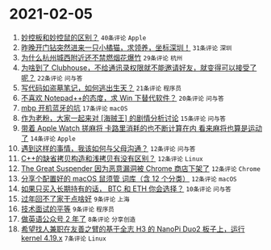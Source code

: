 # 2021-02-05

1. [妙控板和妙控鼠的区别？](https://www.v2ex.com/t/751444) `40条评论` `Apple`
1. [昨晚开门钻突然进来一只小橘猫，求领养，坐标深圳！](https://www.v2ex.com/t/751440) `31条评论` `深圳`
1. [为什么杭州城西附近还不禁燃烟花爆竹](https://www.v2ex.com/t/751451) `29条评论` `杭州`
1. [为啥到了 Clubhouse，不给通讯录权限就不能邀请好友，就变得可以接受了呢？](https://www.v2ex.com/t/751456) `22条评论` `问与答`
1. [写代码如盗墓笔记，如何逃出生天？](https://www.v2ex.com/t/751452) `21条评论` `程序员`
1. [不喜欢 Notepad++的态度，求 Win 下替代软件？](https://www.v2ex.com/t/751483) `20条评论` `问与答`
1. [mbp 开机蓝牙的坑](https://www.v2ex.com/t/751447) `17条评论` `macOS`
1. [作为老粉，大家一起来对 [海贼王] 的剧情分析讨论](https://www.v2ex.com/t/751453) `15条评论` `问与答`
1. [带着 Apple Watch 搓麻将 卡路里消耗的也不断计算在内 看来麻将也算是运动了](https://www.v2ex.com/t/751441) `14条评论` `Apple`
1. [遇到这样的事情，我该如何与父母沟通？](https://www.v2ex.com/t/751474) `12条评论` `问与答`
1. [C++的缺省拷贝构造和浅拷贝有没有区别？](https://www.v2ex.com/t/751449) `12条评论` `Linux`
1. [The Great Suspender 因为恶意漏洞被 Chrome 商店下架了](https://www.v2ex.com/t/751442) `12条评论` `Chrome`
1. [分享个配置好的 macOS 鼠须管 词库（含 12 个分类）](https://www.v2ex.com/t/751439) `12条评论` `macOS`
1. [如果只买入长期持有的话， BTC 和 ETH 你会选择？](https://www.v2ex.com/t/751473) `10条评论` `问与答`
1. [过年回不了家干点啥好](https://www.v2ex.com/t/751482) `9条评论` `上海`
1. [技术面试的平等](https://www.v2ex.com/t/751465) `9条评论` `程序员`
1. [做英语公众号 2 年了](https://www.v2ex.com/t/751458) `8条评论` `分享创造`
1. [希望找人兼职在友善之臂的基于全志 H3 的 NanoPi Duo2 板子上，运行 kernel 4.19.x](https://www.v2ex.com/t/751446) `7条评论` `Linux`
